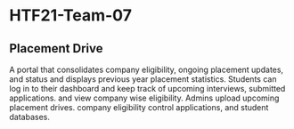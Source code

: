 # HTF21-Team-07
## Placement Drive
A portal that consolidates company eligibility, ongoing placement updates, and status and displays previous year placement statistics. Students can log in to their dashboard and keep track of upcoming interviews, submitted applications. and view company wise eligibility. Admins upload upcoming placement drives. company eligibility control applications, and student databases.

